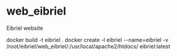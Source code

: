 # web_eibriel
Eibriel website

docker build -t eibriel .
docker create -l eibriel --name=eibriel -v /root/eibriel/web_eibriel/:/usr/local/apache2/htdocs/ eibriel:latest
